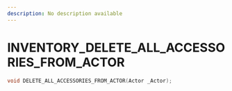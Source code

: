 ```yaml
---
description: No description available 
---
```


# INVENTORY\_DELETE_ALL_ACCESSORIES_FROM_ACTOR

```cpp
void DELETE_ALL_ACCESSORIES_FROM_ACTOR(Actor _Actor);
```